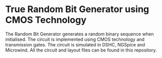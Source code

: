 # True Random Bit Generator using CMOS Technology
The Random Bit Generator generates a random binary sequence when initialised. The circuit is implemented using CMOS technology and transmission gates. 
The circuit is simulated in DSHC, NGSpice and Microwind.
All the circuit and layout files can be found in this repository.
